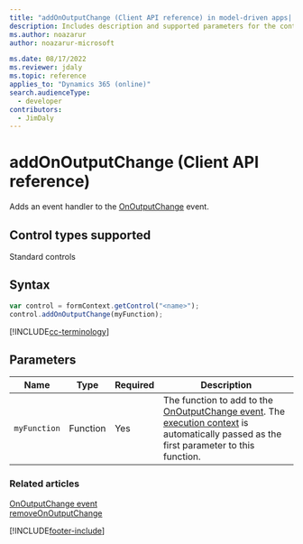 ```yaml
---
title: "addOnOutputChange (Client API reference) in model-driven apps| MicrosoftDocs"
description: Includes description and supported parameters for the control.addOnOutputChange method.
ms.author: noazarur
author: noazarur-microsoft

ms.date: 08/17/2022
ms.reviewer: jdaly
ms.topic: reference
applies_to: "Dynamics 365 (online)"
search.audienceType: 
  - developer
contributors:
  - JimDaly
---
```

# addOnOutputChange (Client API reference)

Adds an event handler to the [OnOutputChange](../events/onoutputchange.md) event. 

## Control types supported

Standard controls

## Syntax

```JavaScript
var control = formContext.getControl("<name>");
control.addOnOutputChange(myFunction);
```
[!INCLUDE[cc-terminology](../../../../data-platform/includes/cc-terminology.md)]

## Parameters

|Name | Type | Required | Description|
|--|--|--|--|
|`myFunction` |Function |Yes|The function to add to the [OnOutputChange event](../events/onoutputchange.md). The [execution context](../../clientapi-execution-context.md) is automatically passed as the first parameter to this function.|

### Related articles

[OnOutputChange event](../events/onoutputchange.md)   
[removeOnOutputChange](removeonoutputchange.md)

[!INCLUDE[footer-include](../../../../../includes/footer-banner.md)]
